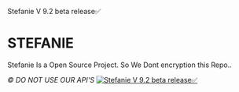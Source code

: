 Stefanie V 9.2 beta release✅

# STEFANIE
Stefanie Is a Open Source Project.
So We Dont encryption this Repo..

*©️ DO NOT USE OUR API'S*
[![Stefanie V 9.2 beta release✅](https://www.herokucdn.com/deploy/button.svg)](https://heroku.com/deploy?template=https://github.com/xmain12/Stefanie-V-9.2-beta)

